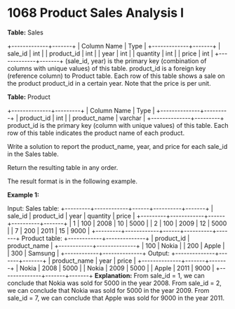# 1068 Product Sales Analysis I

**Table:** Sales

+-------------+-------+
| Column Name | Type |
+-------------+-------+
| sale_id | int |
| product_id | int |
| year | int |
| quantity | int |
| price | int |
+-------------+-------+
(sale_id, year) is the primary key (combination of columns with unique values) of this table.
product_id is a foreign key (reference column) to Product table.
Each row of this table shows a sale on the product product_id in a certain year.
Note that the price is per unit.

**Table:** Product

+--------------+---------+
| Column Name | Type |
+--------------+---------+
| product_id | int |
| product_name | varchar |
+--------------+---------+
product_id is the primary key (column with unique values) of this table.
Each row of this table indicates the product name of each product.

Write a solution to report the product_name, year, and price for each sale_id in the Sales table.

Return the resulting table in any order.

The result format is in the following example.

**Example 1:**

Input:
Sales table:
+---------+------------+------+----------+-------+
| sale_id | product_id | year | quantity | price |
+---------+------------+------+----------+-------+
| 1 | 100 | 2008 | 10 | 5000 |
| 2 | 100 | 2009 | 12 | 5000 |
| 7 | 200 | 2011 | 15 | 9000 |
+---------+------------+------+----------+-------+
Product table:
+------------+--------------+
| product_id | product_name |
+------------+--------------+
| 100 | Nokia |
| 200 | Apple |
| 300 | Samsung |
+------------+--------------+
Output:
+--------------+-------+-------+
| product_name | year | price |
+--------------+-------+-------+
| Nokia | 2008 | 5000 |
| Nokia | 2009 | 5000 |
| Apple | 2011 | 9000 |
+--------------+-------+-------+
**Explanation:**
From sale_id = 1, we can conclude that Nokia was sold for 5000 in the year 2008.
From sale_id = 2, we can conclude that Nokia was sold for 5000 in the year 2009.
From sale_id = 7, we can conclude that Apple was sold for 9000 in the year 2011.
